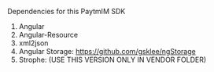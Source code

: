 Dependencies for this PaytmIM SDK

1) Angular
2) Angular-Resource
3) xml2json
5) Angular Storage: https://github.com/gsklee/ngStorage
6) Strophe: (USE THIS VERSION ONLY IN VENDOR FOLDER)